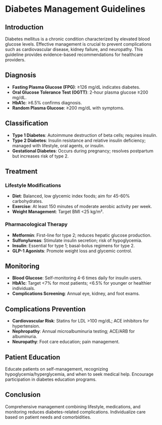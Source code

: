 # Diabetes Management Guidelines

## Introduction
Diabetes mellitus is a chronic condition characterized by elevated blood glucose levels. Effective management is crucial to prevent complications such as cardiovascular disease, kidney failure, and neuropathy. This guideline provides evidence-based recommendations for healthcare providers.

## Diagnosis
- **Fasting Plasma Glucose (FPG)**: ≥126 mg/dL indicates diabetes.
- **Oral Glucose Tolerance Test (OGTT)**: 2-hour plasma glucose ≥200 mg/dL.
- **HbA1c**: ≥6.5% confirms diagnosis.
- **Random Plasma Glucose**: ≥200 mg/dL with symptoms.

## Classification
- **Type 1 Diabetes**: Autoimmune destruction of beta cells; requires insulin.
- **Type 2 Diabetes**: Insulin resistance and relative insulin deficiency; managed with lifestyle, oral agents, or insulin.
- **Gestational Diabetes**: Occurs during pregnancy; resolves postpartum but increases risk of type 2.

## Treatment
### Lifestyle Modifications
- **Diet**: Balanced, low glycemic index foods; aim for 45-60% carbohydrates.
- **Exercise**: At least 150 minutes of moderate aerobic activity per week.
- **Weight Management**: Target BMI <25 kg/m².

### Pharmacological Therapy
- **Metformin**: First-line for type 2; reduces hepatic glucose production.
- **Sulfonylureas**: Stimulate insulin secretion; risk of hypoglycemia.
- **Insulin**: Essential for type 1; basal-bolus regimens for type 2.
- **GLP-1 Agonists**: Promote weight loss and glycemic control.

## Monitoring
- **Blood Glucose**: Self-monitoring 4-6 times daily for insulin users.
- **HbA1c**: Target <7% for most patients; <6.5% for younger or healthier individuals.
- **Complications Screening**: Annual eye, kidney, and foot exams.

## Complications Prevention
- **Cardiovascular Risk**: Statins for LDL >100 mg/dL; ACE inhibitors for hypertension.
- **Nephropathy**: Annual microalbuminuria testing; ACE/ARB for albuminuria.
- **Neuropathy**: Foot care education; pain management.

## Patient Education
Educate patients on self-management, recognizing hypoglycemia/hyperglycemia, and when to seek medical help. Encourage participation in diabetes education programs.

## Conclusion
Comprehensive management combining lifestyle, medications, and monitoring reduces diabetes-related complications. Individualize care based on patient needs and comorbidities.